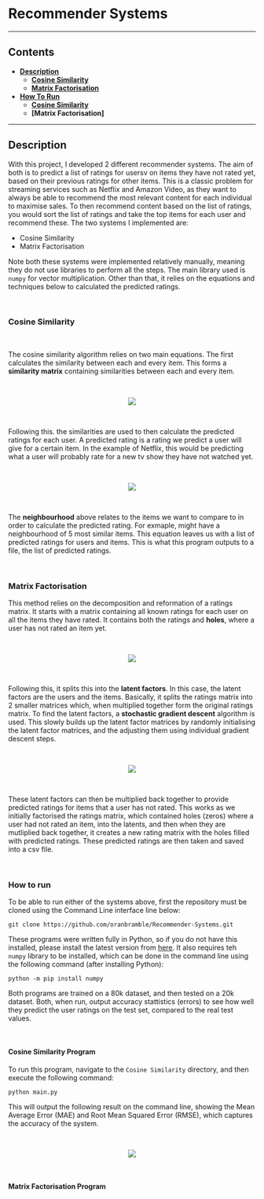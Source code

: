 # Recommender Systems

---
## Contents
- **[Description](#Description)**
  * **[Cosine Similarity](#Cosine-Similarity)**
  * **[Matrix Factorisation](#Matrix-Factorisation)**
- **[How To Run](#How-To-Run)**
  * **[Cosine Similarity](#Matrix-Factorisation)**
  * **[Matrix Factorisation]**
---

## Description

With this project, I developed 2 different recommender systems. The aim of both is to predict a list of ratings for usersv on items they have not rated yet, based on their previous ratings for other items. This is a classic problem for streaming services such as Netflix and Amazon Video, as they want to always be able to recommend the most relevant content for each individual to maximise sales. To then recommend content based on the list of ratings, you would sort the list of ratings and take the top items for each user and recommend these. The two systems I implemented are:

- Cosine Similarity
- Matrix Factorisation

Note both these systems were implemented relatively manually, meaning they do not use libraries to perform all the steps. The main library used is `numpy` for vector multiplication. Other than that, it relies on the equations and techniques below to calculated the predicted ratings.

</br>

### Cosine Similarity

</br>

The cosine similarity algorithm relies on two main equations. The first calculates the similarity between each and every item. This forms a **similarity matrix** containing similarities between each and every item. 

</br>

<p align="center">
  <img src="https://github.com/oranbramble/Recommender-Systems/assets/56357864/3425bd18-2367-40c9-b428-5d4032d756c7">
</p>

</br>

Following this. the similarities are used to then calculate the predicted ratings for each user. A predicted rating is a rating we predict a user will give for a certain item. In the example of Netflix, this would be predicting what a user will probably rate for a new tv show they have not watched yet.

</br>

<p align="center">
  <img src="https://github.com/oranbramble/Recommender-Systems/assets/56357864/3e6d92cb-361d-4979-aa1d-e535339a6ea6">
</p>

</br>

The **neighbourhood** above relates to the items we want to compare to in order to calculate the predicted rating. For exmaple, might have a neighbourhood of 5 most similar items. This equation leaves us with a list of predicted ratings for users and items. This is what this program outputs to a file, the list of predicted ratings. 

</br> 

### Matrix Factorisation

This method relies on the decomposition and reformation of a ratings matrix. It starts with a matrix containing all known ratings for each user on all the items they have rated. It contains both the ratings and **holes**, where a user has not rated an item yet.

</br>

<p align="center">
  <img src="https://github.com/oranbramble/Recommender-Systems/assets/56357864/aab47861-04a3-4555-bc7e-1678e2faa6ac">
</p>

</br>

Following this, it splits this into the **latent factors**. In this case, the latent factors are the users and the items. Basically, it splits the ratings matrix into 2 smaller matrices which, when multiplied together form the original ratings matrix. To find the latent factors, a **stochastic gradient descent** algorithm is used. This slowly builds up the latent factor matrices by randomly initialising the latent factor matrices, and the adjusting them using individual gradient descent steps. 

</br>

<p align="center">
  <img src="https://github.com/oranbramble/Recommender-Systems/assets/56357864/ab7b2f47-c92c-4ace-9f09-d0e93713a4d2">
</p>

</br>

These latent factors can then be multiplied back together to provide predicted ratings for items that a user has not rated. This works as we initially factorised the ratings matrix, which contained holes (zeros) where a user had not rated an item, into the latents, and then when they are mutliplied back together, it creates a new rating matrix with the holes filled with predicted ratings. These predicted ratings are then taken and saved into a csv file. 

</br>

### How to run

To be able to run either of the systems above, first the repository must be cloned using the Command Line interface line below:

```
git clone https://github.com/oranbramble/Recommender-Systems.git
```

These programs were written fully in Python, so if you do not have this installed, please install the latest version from [here](https://www.python.org/downloads/). It also requires teh `numpy` library to be installed, which can be done in the command line using the following command (after installing Python):

```
python -m pip install numpy
```

Both programs are trained on a 80k dataset, and then tested on a 20k dataset. Both, when run, output accuracy stattistics (errors) to see how well they predict the user ratings on the test set, compared to the real test values.

</br>

#### Cosine Similarity Program

To run this program, navigate to the `Cosine Similarity` directory, and then execute the following command:

```
python main.py
```

This will output the following result on the command line, showing the Mean Average Error (MAE) and Root Mean Squared Error (RMSE), which captures the accuracy of the system. 

</br>

<p align="center">
  <img src="https://github.com/oranbramble/Recommender-Systems/assets/56357864/8eb7c06e-cced-4fc5-b9d2-74a463b44001">
</p>

</br>

#### Matrix Factorisation Program


